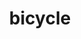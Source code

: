 ---
layout: travel&places
title: bicycle
emoji: bicycle
permalink: 🚲.html
image: assets/img/3moji/bicycle.png
---